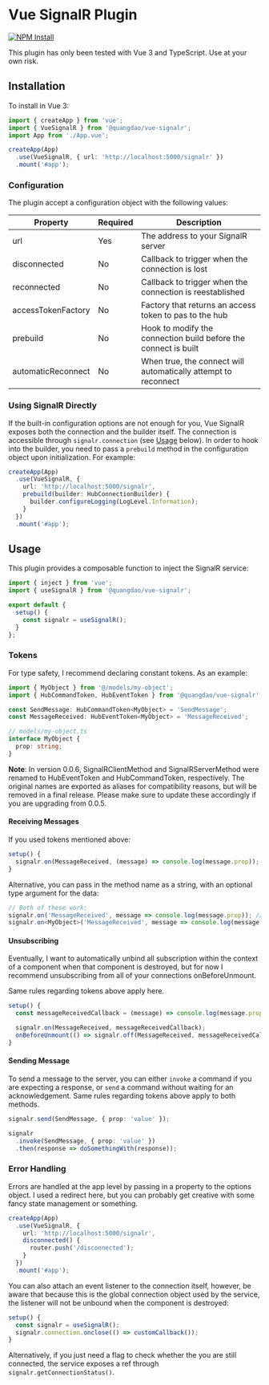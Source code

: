 # Vue SignalR Plugin

[![NPM Install](https://nodei.co/npm/@quangdao/vue-signalr.png?mini=true)](https://www.npmjs.com/package/@quangdao/vue-signalr)

This plugin has only been tested with Vue 3 and TypeScript. Use at your own risk.

## Installation

To install in Vue 3:

```typescript
import { createApp } from 'vue';
import { VueSignalR } from '@quangdao/vue-signalr';
import App from './App.vue';

createApp(App)
  .use(VueSignalR, { url: 'http://localhost:5000/signalr' })
  .mount('#app');
```

### Configuration

The plugin accept a configuration object with the following values:

| Property           | Required | Description                                                     |
| ------------------ | -------- | --------------------------------------------------------------- |
| url                | Yes      | The address to your SignalR server                              |
| disconnected       | No       | Callback to trigger when the connection is lost                 |
| reconnected        | No       | Callback to trigger when the connection is reestablished        |
| accessTokenFactory | No       | Factory that returns an access token to pas to the hub          |
| prebuild           | No       | Hook to modify the connection build before the connect is built |
| automaticReconnect | No       | When true, the connect will automatically attempt to reconnect  |

### Using SignalR Directly

If the built-in configuration options are not enough for you, Vue SignalR exposes both the connection and the builder itself. The connection is accessible through `signalr.connection` (see [Usage](#usage) below). In order to hook into the builder, you need to pass a `prebuild` method in the configuration object upon initialization. For example:

```typescript
createApp(App)
  .use(VueSignalR, {
    url: 'http://localhost:5000/signalr',
    prebuild(builder: HubConnectionBuilder) {
      builder.configureLogging(LogLevel.Information);
    }
  })
  .mount('#app');
```

## Usage

This plugin provides a composable function to inject the SignalR service:

```typescript
import { inject } from 'vue';
import { useSignalR } from '@quangdao/vue-signalr';

export default {
  setup() {
    const signalr = useSignalR();
  }
};
```

### Tokens

For type safety, I recommend declaring constant tokens. As an example:

```typescript
import { MyObject } from '@/models/my-object';
import { HubCommandToken, HubEventToken } from '@quangdao/vue-signalr';

const SendMessage: HubCommandToken<MyObject> = 'SendMessage';
const MessageReceived: HubEventToken<MyObject> = 'MessageReceived';

// models/my-object.ts
interface MyObject {
  prop: string;
}
```

**Note**: In version 0.0.6, SignalRClientMethod and SignalRServerMethod were renamed to HubEventToken and HubCommandToken, respectively. The original names are exported as aliases for compatibility reasons, but will be removed in a final release. Please make sure to update these accordingly if you are upgrading from 0.0.5.

#### Receiving Messages

If you used tokens mentioned above:

```typescript
setup() {
  signalr.on(MessageReceived, (message) => console.log(message.prop));
}
```

Alternative, you can pass in the method name as a string, with an optional type argument for the data:

```typescript
// Both of these work:
signalr.on('MessageReceived', message => console.log(message.prop)); // Data object is untyped
signalr.on<MyObject>('MessageReceived', message => console.log(message.prop));
```

#### Unsubscribing

Eventually, I want to automatically unbind all subscription within the context of a component when that component is destroyed, but for now I recommend unsubscribing from all of your connections onBeforeUnmount.

Same rules regarding tokens above apply here.

```typescript
setup() {
  const messageReceivedCallback = (message) => console.log(message.prop);

  signalr.on(MessageReceived, messageReceivedCallback);
  onBeforeUnmount(() => signalr.off(MessageReceived, messageReceivedCallback));
}
```

#### Sending Message

To send a message to the server, you can either `invoke` a command if you are expecting a response, or `send` a command without waiting for an acknowledgement. Same rules regarding tokens above apply to both methods.

```typescript
signalr.send(SendMessage, { prop: 'value' });
```

```typescript
signalr
  .invoke(SendMessage, { prop: 'value' })
  .then(response => doSomethingWith(response));
```

### Error Handling

Errors are handled at the app level by passing in a property to the options object. I used a redirect here, but you can probably get creative with some fancy state management or something.

```typescript
createApp(App)
  .use(VueSignalR, {
    url: 'http://localhost:5000/signalr',
    disconnected() {
      router.push('/disconnected');
    }
  })
  .mount('#app');
```

You can also attach an event listener to the connection itself, however, be aware that because this is the global connection object used by the service, the listener will not be unbound when the component is destroyed:

```typescript
setup() {
  const signalr = useSignalR();
  signalr.connection.onclose(() => customCallback());
}
```

Alternatively, if you just need a flag to check whether the you are still connected, the service exposes a ref through `signalr.getConnectionStatus()`.
